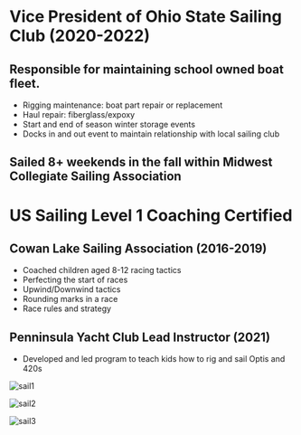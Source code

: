 
# Vice President of Ohio State Sailing Club (2020-2022)

## Responsible for maintaining school owned boat fleet.
- Rigging maintenance: boat part repair or replacement
- Haul repair: fiberglass/expoxy
- Start and end of season winter storage events
- Docks in and out event to maintain relationship with local sailing club

## Sailed 8+ weekends in the fall within Midwest Collegiate Sailing Association

# US Sailing Level 1 Coaching Certified

## Cowan Lake Sailing Association (2016-2019)
- Coached children aged 8-12 racing tactics
- Perfecting the start of races
- Upwind/Downwind tactics
- Rounding marks in a race
- Race rules and strategy

## Penninsula Yacht Club Lead Instructor (2021)
- Developed and led program to teach kids how to rig and sail Optis and 420s

![sail1](https://github.com/user-attachments/assets/380c6662-307b-4faf-9c4f-ac5c59097cfa)

![sail2](https://github.com/user-attachments/assets/a9e8b855-bb78-4861-96a7-2be0b970ebb2)

![sail3](https://github.com/user-attachments/assets/490580a3-c5c0-4cec-8489-64e462f6e13d)
